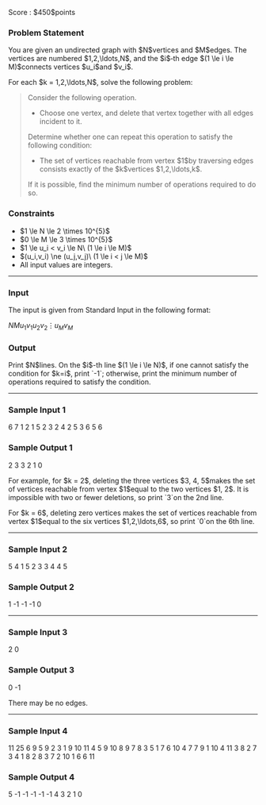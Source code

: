 
<div>

<span>

<span>

<p>
Score : $450$points
</p>

<div>

<section>

### **Problem Statement**

<p>
You are given an undirected graph with $N$vertices and $M$edges.
The vertices are numbered $1,2,\ldots,N$, and the $i$‑th edge $(1 \le i \le M)$connects vertices $u_i$and $v_i$.
</p>

<p>
For each $k = 1,2,\ldots,N$, solve the following problem:
</p>

<blockquote>

<p>
Consider the following operation.  
</p>

<ul>

<li>
Choose one vertex, and delete that vertex together with all edges incident to it.  
</li>

</ul>

<p>
Determine whether one can repeat this operation to satisfy the following condition:  
</p>

<ul>

<li>
The set of vertices reachable from vertex $1$by traversing edges consists exactly of the $k$vertices $1,2,\ldots,k$.  
</li>

</ul>

<p>
If it is possible, find the minimum number of operations required to do so.
</p>

</blockquote>

</section>

</div>

<div>

<section>

### **Constraints**

<ul>

<li>
$1 \le N \le 2 \times 10^{5}$
</li>

<li>
$0 \le M \le 3 \times 10^{5}$
</li>

<li>
$1 \le u_i < v_i \le N\ (1 \le i \le M)$
</li>

<li>
$(u_i,v_i) \ne (u_j,v_j)\ (1 \le i < j \le M)$
</li>

<li>
All input values are integers.
</li>

</ul>

</section>

</div>

---

<div>

<div>

<section>

### **Input**

<p>
The input is given from Standard Input in the following format:
</p>

<div>

$N$$M$$u_1$$v_1$$u_2$$v_2$$\vdots$$u_M$$v_M$
</div>

</section>

</div>

<div>

<section>

### **Output**

<p>
Print $N$lines. On the $i$-th line $(1 \le i \le N)$, if one cannot satisfy the condition for $k=i$, print `-1`; otherwise, print the minimum number of operations required to satisfy the condition.
</p>

</section>

</div>

</div>

---

<div>

<section>

### **Sample Input 1**

<div>

6 7
1 2
1 5
2 3
2 4
2 5
3 6
5 6

</div>

</section>

</div>

<div>

<section>

### **Sample Output 1**

<div>

2
3
3
2
1
0

</div>

<p>
For example, for $k = 2$, deleting the three vertices $3, 4, 5$makes the set of vertices reachable from vertex $1$equal to the two vertices $1, 2$.
It is impossible with two or fewer deletions, so print `3`on the 2nd line.
</p>

<p>
For $k = 6$, deleting zero vertices makes the set of vertices reachable from vertex $1$equal to the six vertices $1,2,\ldots,6$, so print `0`on the 6th line.
</p>

</section>

</div>

---

<div>

<section>

### **Sample Input 2**

<div>

5 4
1 5
2 3
3 4
4 5

</div>

</section>

</div>

<div>

<section>

### **Sample Output 2**

<div>

1
-1
-1
-1
0

</div>

</section>

</div>

---

<div>

<section>

### **Sample Input 3**

<div>

2 0

</div>

</section>

</div>

<div>

<section>

### **Sample Output 3**

<div>

0
-1

</div>

<p>
There may be no edges.
</p>

</section>

</div>

---

<div>

<section>

### **Sample Input 4**

<div>

11 25
6 9
5 9
2 3
1 9
10 11
4 5
9 10
8 9
7 8
3 5
1 7
6 10
4 7
7 9
1 10
4 11
3 8
2 7
3 4
1 8
2 8
3 7
2 10
1 6
6 11

</div>

</section>

</div>

<div>

<section>

### **Sample Output 4**

<div>

5
-1
-1
-1
-1
-1
4
3
2
1
0

</div>

</section>

</div>

</span>

</span>

</div>
